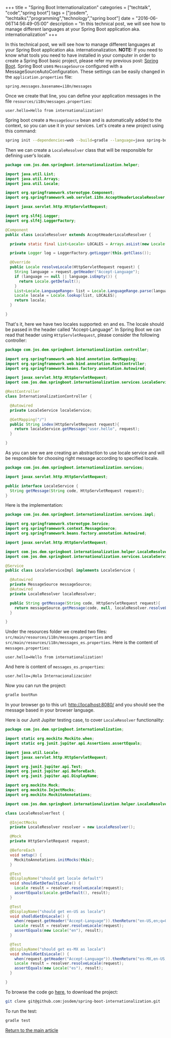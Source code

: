 +++
title = "Spring Boot Internationalization"
categories = ["techtalk", "code","spring boot"]
tags = ["josdem", "techtalks","programming","technology","spring boot"]
date = "2016-06-06T14:56:49-05:00"
description = "In this technical post, we will see how to manage different languages at your Spring Boot application aka. internationalization"
+++

In this technical post, we will see how to manage different languages at your Spring Boot application aka. internationalization. **NOTE:** If you need to know what tools you need to have installed in your computer in order to create a Spring Boot basic project, please refer my previous post: [Spring Boot](/techtalk/spring_boot). Spring Boot uses `MessageSource` configured with a MessageSourceAutoConfiguration. These settings can be easily changed in the `application.properties` file:


```
spring.messages.basename=i18n/messages
```

Once we create that line, you can define your application messages in the file `resources/i18n/messages.properties`:

```
user.hello=Hello from internationalization!
```
Spring boot create a `MessageSource` bean and is automatically added to the context, so you can use it in your services. Let's create a new project using this command:

```bash
spring init --dependencies=web --build=gradle --language=java spring-boot-internationalization
```

Then we can create a `LocaleResolver` class that will be responsible for defining user’s locale.

```java
package com.jos.dem.springboot.internationalization.helper;

import java.util.List;
import java.util.Arrays;
import java.util.Locale;

import org.springframework.stereotype.Component;
import org.springframework.web.servlet.i18n.AcceptHeaderLocaleResolver;

import javax.servlet.http.HttpServletRequest;

import org.slf4j.Logger;
import org.slf4j.LoggerFactory;

@Component
public class LocaleResolver extends AcceptHeaderLocaleResolver {

  private static final List<Locale> LOCALES = Arrays.asList(new Locale("en"), new Locale("es"));

  private Logger log = LoggerFactory.getLogger(this.getClass());

  @Override
  public Locale resolveLocale(HttpServletRequest request) {
    String language = request.getHeader("Accept-Language");
    if (language == null || language.isEmpty()) {
      return Locale.getDefault();
    }
    List<Locale.LanguageRange> list = Locale.LanguageRange.parse(language);
    Locale locale = Locale.lookup(list, LOCALES);
    return locale;
  }

}
```

That's it, here we have two locales supported: en and es. The locale should be passed in the header called "Accept-Language". In Spring Boot we can read that header using `HttpServletRequest`, please consider the following controller:


```java
package com.jos.dem.springboot.internationalization.controller;

import org.springframework.web.bind.annotation.GetMapping;
import org.springframework.web.bind.annotation.RestController;
import org.springframework.beans.factory.annotation.Autowired;

import javax.servlet.http.HttpServletRequest;
import com.jos.dem.springboot.internationalization.services.LocaleService;

@RestController
class InternationalizationController {

  @Autowired
  private LocaleService localeService;

  @GetMapping("/")
  public String index(HttpServletRequest request){
    return localeService.getMessage("user.hello", request);
  }

}
```

As you can see we are creating an abstraction to use locale service and will be responsible for choosing right message according to specified locale.

```java
package com.jos.dem.springboot.internationalization.services;

import javax.servlet.http.HttpServletRequest;

public interface LocaleService {
  String getMessage(String code, HttpServletRequest request);
}
```

Here is the implementation:

```java
package com.jos.dem.springboot.internationalization.services.impl;

import org.springframework.stereotype.Service;
import org.springframework.context.MessageSource;
import org.springframework.beans.factory.annotation.Autowired;

import javax.servlet.http.HttpServletRequest;

import com.jos.dem.springboot.internationalization.helper.LocaleResolver;
import com.jos.dem.springboot.internationalization.services.LocaleService;

@Service
public class LocaleServiceImpl implements LocaleService {

  @Autowired
  private MessageSource messageSource;
  @Autowired
  private LocaleResolver localeResolver;

  public String getMessage(String code, HttpServletRequest request){
    return messageSource.getMessage(code, null, localeResolver.resolveLocale(request));
  }

}
```

Under the resources folder we created two files: `src/main/resources/i18n/messages.properties` and `src/main/resources/i18n/messages_es.properties`. Here is the content of `messages.properties`:

```properties
user.hello=Hello from internationalization!
```

And here is content of `messages_es.properties`:

```properties
user.hello=¡Hola Internacionalización!
```

Now you can run the project:

```bash
gradle bootRun
```

In your browser go to this url: [http://localhost:8080/](http://localhost:8080) and you should see the message based in your browser language.

Here is our Junit Jupiter testing case, to cover `LocaleResolver` functionality:

```java
package com.jos.dem.springboot.internationalization;

import static org.mockito.Mockito.when;
import static org.junit.jupiter.api.Assertions.assertEquals;

import java.util.Locale;
import javax.servlet.http.HttpServletRequest;

import org.junit.jupiter.api.Test;
import org.junit.jupiter.api.BeforeEach;
import org.junit.jupiter.api.DisplayName;

import org.mockito.Mock;
import org.mockito.InjectMocks;
import org.mockito.MockitoAnnotations;

import com.jos.dem.springboot.internationalization.helper.LocaleResolver;

class LocaleResolverTest {

  @InjectMocks
  private LocaleResolver resolver = new LocaleResolver();

  @Mock
  private HttpServletRequest request;

  @BeforeEach
  void setup() {
    MockitoAnnotations.initMocks(this);
  }

  @Test
  @DisplayName("should get locale default")
  void shouldGetDefaultLocale() {
    Locale result = resolver.resolveLocale(request);
    assertEquals(Locale.getDefault(), result);
  }

  @Test
  @DisplayName("should get en-US as locale")
  void shodldGetEnLocale() {
    when(request.getHeader("Accept-Language")).thenReturn("en-US,en;q=0.8");
    Locale result = resolver.resolveLocale(request);
    assertEquals(new Locale("en"), result);
  }

  @Test
  @DisplayName("should get es-MX as locale")
  void shouldGetEsLocale() {
    when(request.getHeader("Accept-Language")).thenReturn("es-MX,en-US;q=0.7,en;q=0.3");
    Locale result = resolver.resolveLocale(request);
    assertEquals(new Locale("es"), result);
  }

}
```

To browse the code go [here](https://github.com/josdem/spring-boot-internationalization), to download the project:

```bash
git clone git@github.com:josdem/spring-boot-internationalization.git
```

To run the test:

```bash
gradle test
```

[Return to the main article](/techtalk/spring#Spring_Boot)
